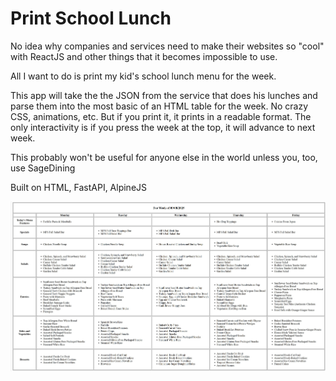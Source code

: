# Print School Lunch

No idea why companies and services need to make their websites so "cool" with ReactJS and other things that it becomes impossible to use.

All I want to do is print my kid's school lunch menu for the week. 

This app will take the the JSON from the service that does his lunches and parse them into the most basic of an HTML table for the week. No crazy CSS, animations, etc. But if you print it, it prints in a readable format. The only interactivity is if you press the week at the top, it will advance to next week.

This probably won't be useful for anyone else in the world unless you, too, use SageDining

Built on HTML, FastAPI, AlpineJS

![](ss/ss01.jpg)